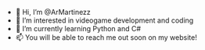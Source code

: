 - 👋 Hi, I’m @ArMartinezz
- 👀 I’m interested in videogame development and coding
- 🌱 I’m currently learning Python and C#
- 📫 You will be able to reach me out soon on my website!

<!---
ArMartinezz/ArMartinezz is a ✨ special ✨ repository because its `README.md` (this file) appears on your GitHub profile.
You can click the Preview link to take a look at your changes.
--->
